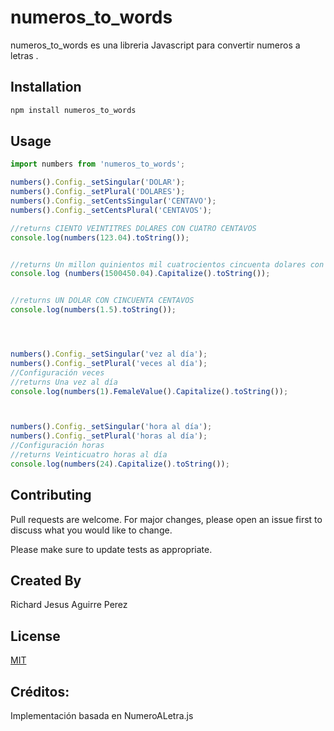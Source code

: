 # numeros_to_words

numeros_to_words es una libreria Javascript para convertir numeros a letras .

## Installation


```bash
npm install numeros_to_words
```

## Usage

```javascript
import numbers from 'numeros_to_words';

numbers().Config._setSingular('DOLAR');
numbers().Config._setPlural('DOLARES');
numbers().Config._setCentsSingular('CENTAVO');
numbers().Config._setCentsPlural('CENTAVOS');

//returns CIENTO VEINTITRES DOLARES CON CUATRO CENTAVOS
console.log(numbers(123.04).toString());


//returns Un millon quinientos mil cuatrocientos cincuenta dolares con cuatro centavos
console.log (numbers(1500450.04).Capitalize().toString());


//returns UN DOLAR CON CINCUENTA CENTAVOS
console.log(numbers(1.5).toString());




numbers().Config._setSingular('vez al día');
numbers().Config._setPlural('veces al día');
//Configuración veces 
//returns Una vez al día
console.log(numbers(1).FemaleValue().Capitalize().toString());



numbers().Config._setSingular('hora al día');
numbers().Config._setPlural('horas al día');
//Configuración horas
//returns Veinticuatro horas al día
console.log(numbers(24).Capitalize().toString());
```

## Contributing
Pull requests are welcome. For major changes, please open an issue first to discuss what you would like to change.

Please make sure to update tests as appropriate.

## Created By
Richard Jesus Aguirre Perez


## License
[MIT](https://choosealicense.com/licenses/mit/)

## Créditos:
Implementación basada en NumeroALetra.js